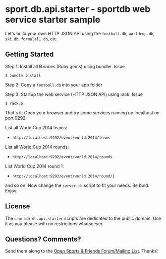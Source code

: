 # sport.db.api.starter - sportdb web service starter sample

Let's build your own HTTP JSON API using the
`football.db`, `worldcup.db`, `ski.db`, `formulal1.db`, etc.


## Getting Started

Step 1: Install all libraries (Ruby gems) using bundler. Issue

    $ bundle install

Step 2: Copy a `football.db` into your app folder

Step 3: Startup the web service (HTTP JSON API) using rack. Issue

    $ rackup

That's it. Open your browser and try some services
running on localhost on port 9292:

List all World Cup 2014 teams:

- `http://localhost:9292/event/world.2014/teams`

List all World Cup 2014 rounds:

- `http://localhost:9292/event/world.2014/rounds`

List World Cup 2014 round 1:

- `http://localhost:9292/event/world.2014/round/1`

and so on. Now change the `server.rb` script to fit your needs. Be bold. Enjoy.


## License

The `sportdb.db.api.starter` scripts are dedicated to the public domain.
Use it as you please with no restrictions whatsoever.


## Questions? Comments?

Send them along to the
[Open Sports & Friends Forum/Mailing List](http://groups.google.com/group/opensport).
Thanks!
